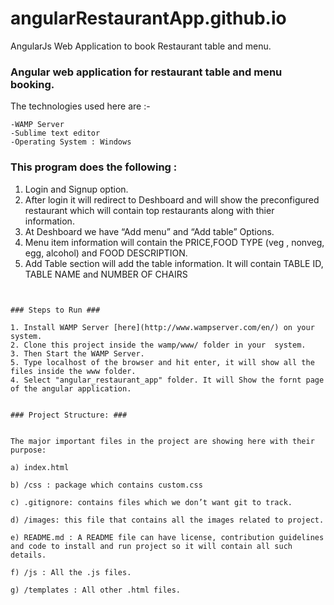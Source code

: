 # angularRestaurantApp.github.io
AngularJs Web Application to book Restaurant table and menu.

### Angular web application for restaurant table and menu booking. ###

The technologies used here are :-

	-WAMP Server
	-Sublime text editor
	-Operating System : Windows

### This program does the following : ###

1. Login and Signup option.
2. After login it will redirect to Deshboard and will show the preconfigured restaurant which will contain top restaurants along with thier information.
3. At Deshboard we have “Add menu” and “Add table” Options.
4. Menu item information will contain the PRICE,FOOD TYPE (veg , nonveg, egg, alcohol) and FOOD DESCRIPTION.
5. Add Table section will add the table information. It will contain TABLE ID, TABLE NAME and NUMBER OF CHAIRS

```


### Steps to Run ###

1. Install WAMP Server [here](http://www.wampserver.com/en/) on your system. 
2. Clone this project inside the wamp/www/ folder in your  system.  
3. Then Start the WAMP Server.
5. Type localhost of the browser and hit enter, it will show all the files inside the www folder.
4. Select "angular_restaurant_app" folder. It will Show the fornt page of the angular application.


### Project Structure: ### 


The major important files in the project are showing here with their purpose:
 
a) index.html

b) /css	: package which contains custom.css

c) .gitignore: contains files which we don’t want git to track.

d) /images: this file that contains all the images related to project.

e) README.md : A README file can have license, contribution guidelines and code to install and run project so it will contain all such details.

f) /js : All the .js files.

g) /templates : All other .html files.
             